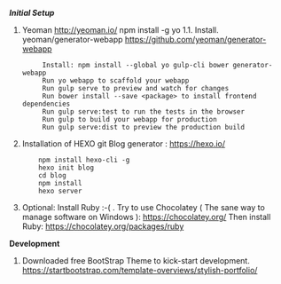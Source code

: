 ***Initial  Setup***
1. Yeoman    http://yeoman.io/
npm install -g yo
  1.1. Install.    yeoman/generator-webapp
    https://github.com/yeoman/generator-webapp

            Install: npm install --global yo gulp-cli bower generator-webapp
            Run yo webapp to scaffold your webapp
            Run gulp serve to preview and watch for changes
            Run bower install --save <package> to install frontend dependencies
            Run gulp serve:test to run the tests in the browser
            Run gulp to build your webapp for production
            Run gulp serve:dist to preview the production build

2.  Installation of  HEXO git  Blog generator :  https://hexo.io/

            npm install hexo-cli -g
            hexo init blog
            cd blog
            npm install
            hexo server

3. Optional:  Install Ruby :-(  .
            Try to use Chocolatey
            ( The sane way to manage software on Windows ):       https://chocolatey.org/
                Then install Ruby:      https://chocolatey.org/packages/ruby

**Development**
1. Downloaded free BootStrap Theme to kick-start development.
    https://startbootstrap.com/template-overviews/stylish-portfolio/
